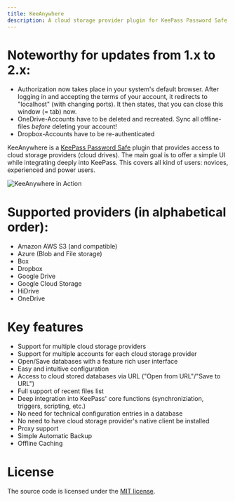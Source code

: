 ```yaml
---
title: KeeAnywhere
description: A cloud storage provider plugin for KeePass Password Safe
---
```

# Noteworthy for updates from 1.x to 2.x:
* Authorization now takes place in your system's default browser. After logging in and accepting the terms of your account, it redirects to "localhost" (with changing ports). It then states, that you can close this window (= tab) now.
* OneDrive-Accounts have to be deleted and recreated. Sync all offline-files *before* deleting your account!
* Dropbox-Accounts have to be re-authenticated


KeeAnywhere is a [KeePass Password Safe](http://keepass.info) plugin that provides access to cloud storage providers (cloud drives). The main goal is to offer a simple UI while integrating deeply into KeePass. This covers all kind of users: novices, experienced and power users.

![KeeAnywhere in Action](assets/images/KeeAnywhere_Teaser.png)

# Supported providers (in alphabetical order):
* Amazon AWS S3 (and compatible)
* Azure (Blob and File storage)
* Box
* Dropbox
* Google Drive
* Google Cloud Storage
* HiDrive 
* OneDrive  

# Key features
* Support for multiple cloud storage providers
* Support for multiple accounts for each cloud storage provider
* Open/Save databases with a feature rich user interface
* Easy and intuitive configuration
* Access to cloud stored databases via URL ("Open from URL"/"Save to URL")
* Full support of recent files list
* Deep integration into KeePass' core functions (synchroniziation, triggers, scripting, etc.)
* No need for technical configuration entries in a database
* No need to have cloud storage provider's native client be installed
* Proxy support
* Simple Automatic Backup
* Offline Caching

# License
The source code is licensed under the [MIT license](https://github.com/Kyrodan/KeeAnywhere/blob/master/LICENSE).